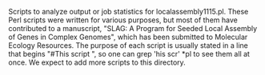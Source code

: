Scripts to analyze output or job statistics for localassembly1115.pl.
These Perl scripts were written for various purposes, but most of them have contributed to a manuscript, 
"SLAG: A Program for Seeded Local Assembly of Genes in Complex Genomes", which has been submitted to Molecular
Ecology Resources.  The purpose of each script is usually stated in a line that begins "#This script ", so one
can grep 'his scr' *pl to see them all at once.  We expect to add more scripts to this directory.
